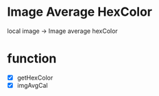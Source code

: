 # Image Average HexColor
  local image -> Image average hexColor


# function
  - [x] getHexColor
  - [x] imgAvgCal

